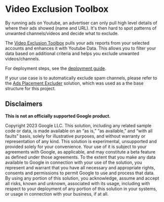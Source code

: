 # Video Exclusion Toolbox

By running ads on Youtube, an advertiser can only pull high level details of
where their ads showed (name and URL). It's then hard to spot patterns of
unwanted channels/videos and decide what to exclude.

The [Video Exclusion Toolbox](https://github.com/google/video-exclusion-toolbox)
pulls your ads reports from your selected accounts and enhances it with Youtube
Data. This allows you to filter your data based on additional criteria and helps
you exclude unwanted videos/channels.

For deployment steps, see the [deployment guide](docs/deployment.md).

If your use case is to automatically exclude spam channels, please refer to the
[Ads Placement Excluder](https://github.com/google/ads-placement-excluder)
solution, which was used as a the base structure for this project.

## Disclaimers
__This is not an officially supported Google product.__

Copyright 2023 Google LLC. This solution, including any related sample code or
data, is made available on an “as is,” “as available,” and “with all faults”
basis, solely for illustrative purposes, and without warranty or representation
of any kind. This solution is experimental, unsupported and provided solely for
your convenience. Your use of it is subject to your agreements with Google, as
applicable, and may constitute a beta feature as defined under those agreements.
To the extent that you make any data available to Google in connection with your
use of the solution, you represent and warrant that you have all necessary and
appropriate rights, consents and permissions to permit Google to use and process
that data. By using any portion of this solution, you acknowledge, assume and
accept all risks, known and unknown, associated with its usage, including with
respect to your deployment of any portion of this solution in your systems, or
usage in connection with your business, if at all.
